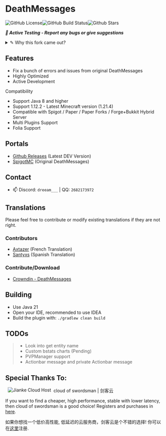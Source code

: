 # DeathMessages

![GitHub License](https://img.shields.io/github/license/Winds-Studio/DeathMessages?style=for-the-badge)![GitHub Build Status](https://img.shields.io/github/actions/workflow/status/Winds-Studio/DeathMessages/build.yml?style=for-the-badge)![Github Stars](https://img.shields.io/github/stars/Winds-Studio/DeathMessages?style=for-the-badge)

**_🔔 Active Testing - Report any bugs or give suggestions_**

<details>
    <summary>✎ Why this fork came out?</summary>
    <p>
        The original maintainer of DeathMessages, MrShawn, cleared his repo commits and began his rewritten version of DeathMessages.
        And on SpigotMC, the last update of DeathMessages stagnated on July 20, 2022, almost around 1 year ago! 
        Since the rewritten version has incomplete functions with slow update progress and 
        the original one had so many issues, Then this fork came out.
    <p>
        This fork based on DeathMessages 1.4.15. I will continue to maintain this fork to fix issues left in the original plugin, 
        and add some new features maybe.
    </p>
</details>

## Features

- Fix a bunch of errors and issues from original DeathMessages
- Highly Optimized
- Active Development

Compatibility

- Support Java 8 and higher
- Support 1.12.2 - Latest Minecraft version (1.21.4)
- Compatible with Spigot / Paper / Paper Forks / Forge+Bukkit Hybrid Server
- Multi Plugins Support
- Folia Support

## Portals

- [Github Releases](https://github.com/Winds-Studio/DeathMessages/releases) (Latest DEV Version)
- [SpigotMC](https://www.spigotmc.org/resources/deathmessages-deathmessagesprime-remastered.3789/) (Original DeathMessages)

## Contact

- 📫 Discord: `dreeam___` | QQ: `2682173972`

## Translations
Please feel free to contribute or modify existing translations if they are not right.
### Contributors

- [Axtazer](https://github.com/Axtazer) (French Translation)
- [Santyxs](https://github.com/Santyxs) (Spanish Translation)

### Contribute/Download

- [Crowndin - DeathMessages](https://crowdin.com/project/deathmessage)

## Building

- Use Java 21
- Open your IDE, recommended to use IDEA
- Build the plugin with: `./gradlew clean build`

## TODOs

> - Look into get entity name
> - Custom bstats charts (Pending)
> - PVPManager support
> - Actionbar message and private Actionbar message

## Special Thanks To:

<a href="https://cloud.swordsman.com.cn/"><img src="JiankeServer.jpg" alt="Jianke Cloud Host" align="left" hspace="8"></a>
cloud of swordsman | 剑客云

If you want to find a cheaper, high performance, stable with lower latency, then cloud of swordsman is a good choice! Registers and purchases in [here](https://cloud.swordsman.com.cn/?i8ab42c).

如果你想找一个低价高性能, 低延迟的云服务商，剑客云是个不错的选择! 你可以在[这里](https://cloud.swordsman.com.cn/?i8ab42c)注册.
